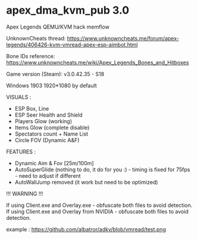 # apex_dma_kvm_pub 3.0
 Apex Legends QEMU/KVM hack memflow

UnknownCheats thread: https://www.unknowncheats.me/forum/apex-legends/406426-kvm-vmread-apex-esp-aimbot.html

Bone IDs reference: https://www.unknowncheats.me/wiki/Apex_Legends_Bones_and_Hitboxes

Game version (Steam): v3.0.42.35 - S18

Windows 1903
1920*1080 by default

VISUALS :
 - ESP Box, Line
 - ESP Seer Health and Shield
 - Players Glow (working)
 - Items Glow (complete disable)
 - Spectators count + Name List
 - Circle FOV (Dynamic A&F)

FEATURES :
 - Dynamic Aim & Fov [25m/100m]
 - AutoSuperGlide (nothing to do, it do for you :) - timing is fixed for 75fps - need to adjust if different
 - AutoWallJump removed (it work but need to be optimized)

!!! WARNING !!!

If using Client.exe and Overlay.exe - obfuscate both files to avoid detection.
If using Client.exe and Overlay from NVIDIA - obfuscate both files to avoid detection.

example : https://github.com/albatror/adkv/blob/vmread/test.png

